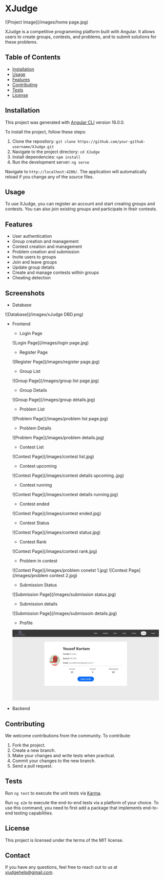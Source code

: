 # XJudge

![Project Image](/images/home page.jpg)

XJudge is a competitive programming platform built with Angular. It allows users to create groups, contests, and problems, and to submit solutions for these problems.

## Table of Contents

- [Installation](#installation)
- [Usage](#usage)
- [Features](#features)
- [Contributing](#contributing)
- [Tests](#tests)
- [License](#license)

## Installation

This project was generated with [Angular CLI](https://github.com/angular/angular-cli) version 16.0.0.

To install the project, follow these steps:

1. Clone the repository: `git clone https://github.com/your-github-username/XJudge.git`
2. Navigate to the project directory: `cd XJudge`
3. Install dependencies: `npm install`
4. Run the development server: `ng serve`

Navigate to `http://localhost:4200/`. The application will automatically reload if you change any of the source files.

## Usage

To use XJudge, you can register an account and start creating groups and contests. You can also join existing groups and participate in their contests.

## Features

- User authentication
- Group creation and management
- Contest creation and management
- Problem creation and submission
- Invite users to groups
- Join and leave groups
- Update group details
- Create and manage contests within groups
- Cheating detection

## Screenshots

- Database

![Database](/images/xJudge DBD.png)

- Frontend

  - Login Page

  ![Login Page](/images/login page.jpg)

  - Register Page

  ![Register Page](/images/register page.jpg)

  - Group List

  ![Group Page](/images/group list page.jpg)

  - Group Details

  ![Group Page](/images/group details.jpg)

  - Problem List

  ![Problem Page](/images/problem list page.jpg)

  - Problem Details

  ![Problem Page](/images/problem details.jpg)

  - Contest List

  ![Contest Page](/images/contest list.jpg)

  - Contest upcoming

  ![Contest Page](/images/contest details upcoming..jpg)

  - Contest running

  ![Contest Page](/images/contest details running.jpg)

  - Contest ended

  ![Contest Page](/images/contest ended.jpg)

  - Contest Status

  ![Contest Page](/images/contest status.jpg)

  - Contest Rank

  ![Contest Page](/images/contest rank.jpg)

  - Problem in contest

  ![Contest Page](/images/problem conetst 1.jpg)
  ![Contest Page](/images/problem contest 2.jpg)

  - Submission Status

  ![Submission Page](/images/submission status.jpg)

  - Submission details

  ![Submission Page](/images/submissoin details.jpg)

  - Profile

  ![Problem Page](/images/profile.jpg)

- Backend

## Contributing

We welcome contributions from the community. To contribute:

1. Fork the project.
2. Create a new branch.
3. Make your changes and write tests when practical.
4. Commit your changes to the new branch.
5. Send a pull request.

## Tests

Run `ng test` to execute the unit tests via [Karma](https://karma-runner.github.io).

Run `ng e2e` to execute the end-to-end tests via a platform of your choice. To use this command, you need to first add a package that implements end-to-end testing capabilities.

## License

This project is licensed under the terms of the MIT license.

## Contact

If you have any questions, feel free to reach out to us at [xjudgehelp@gmail.com](mailto:xjudgehelp@gmail.com).
